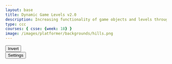 ```yaml
---
layout: base
title: Dynamic Game Levels v2.0 
description: Increasing functionality of game objects and levels through student lessons.  This includes adding goombas, platforms, parallax backgrounds, etc.
type: ccc
courses: { csse: {week: 18} }
image: /images/platformer/backgrounds/hills.png
---
```


<style>
  #gameBegin, #controls, #gameOver, #settings {
      position: relative;
      z-index: 2; /*Ensure the controls are on top*/
  }

  .sidebar {
      position: fixed;
      height: 100%; /* 100% Full-height */
      width: 0px; /* 0 width - change this with JavaScript */
      z-index: 3; /* Stay on top */
      top: 0; /* Stay at the top */
      left: 0;
      overflow-x: hidden; /* Disable horizontal scroll */
      padding-top: 60px; /* Place content 60px from the top */
      transition: 0.5s; /* 0.5-second transition effect to slide in the sidebar */
      background-color: black; 
  }
</style>

<!-- Prepare DOM elements -->
<div id="sidebar" class="sidebar">
  <a href="javascript:void(0)" id="toggleSettingsBar1" class="closebtn">&times;</a>
</div>

<!-- Wrap both the canvas and controls in a container div -->
<div id="canvasContainer">
  <div id="gameBegin" hidden>
      <button id="startGame">Start Game</button>
  </div>
  <div id="controls"> <!-- Controls -->
      <!-- Background controls -->
      <button id="toggleCanvasEffect">Invert</button>
  </div>
  <div id="settings"> <!-- Controls -->
      <!-- Background controls -->
      <button id="toggleSettingsBar">Settings</button>
  </div>
  <div id="gameOver" hidden>
      <button id="restartGame">Restart</button>
  </div>
</div>

<script type="module">
    // Imports
    import GameEnv from '{{site.baseurl}}/assets/js/platformer2/GameEnv.js';
    import GameLevel from '{{site.baseurl}}/assets/js/platformer2/GameLevel.js';
    import GameControl from '{{site.baseurl}}/assets/js/platformer2/GameControl.js';
    import Controller from '{{site.baseurl}}/assets/js/platformer2/Controller.js';

    import Background from '{{site.baseurl}}/assets/js/platformer2/Background.js'
    import BackgroundHills from '{{site.baseurl}}/assets/js/platformer2/BackgroundHills.js';
    import BackgroundMountains from '{{site.baseurl}}/assets/js/platformer2/BackgroundMountains.js';
    import Platform from '{{site.baseurl}}/assets/js/platformer2/Platform.js';
    import JumpPlatform from '{{site.baseurl}}/assets/js/platformer2/JumpPlatform.js';
    import Player from '{{site.baseurl}}/assets/js/platformer2/Player.js';
    import Tube from '{{site.baseurl}}/assets/js/platformer2/Tube.js';
    import Goomba from '{{site.baseurl}}/assets/js/platformer2/Goomba.js';

    /*  ==========================================
     *  ===== Game Level Call Backs ==============
     *  ==========================================
    */

    // Level completion callback, based on Player off screen
    function playerOffScreenCallBack() {
        // console.log(GameEnv.player?.x)
        if (GameEnv.player?.x > GameEnv.innerWidth) {
            GameEnv.player = null; // reset for next level
            return true;
        } else {
            return false;
        }
    }

    // Helper function that waits for a button click event
    function waitForButton(buttonName) {
      // Returns a promise that resolves when the button is clicked
      return new Promise((resolve) => {
          const waitButton = document.getElementById(buttonName);
          // Listener function to resolve the promise when the button is clicked
          const waitButtonListener = () => {
              resolve(true);
          };
          // Add the listener to the button's click event
          waitButton.addEventListener('click', waitButtonListener);
      });
    }

    // Start button callback
    async function startGameCallback() {
      const id = document.getElementById("gameBegin");
      // Unhide the gameBegin button
      id.hidden = false;
      
      // Wait for the startGame button to be clicked
      await waitForButton('startGame');
      // Hide the gameBegin button after it is clicked
      id.hidden = true;
      
      return true;
    }

    // Home screen exits on the Game Begin button
    function homeScreenCallback() {
      // gameBegin hidden means the game has started
      const id = document.getElementById("gameBegin");
      return id.hidden;
    }

    // Game Over callback
    async function gameOverCallBack() {
      const id = document.getElementById("gameOver");
      id.hidden = false;
      
      // Wait for the restart button to be clicked
      await waitForButton('restartGame');
      id.hidden = true;
      
      // Change currentLevel to start/restart value of null
      GameEnv.currentLevel = null;

      return true;
    }

    /*  ==========================================
     *  ======= Data Definitions =================
     *  ==========================================
    */

    // Define assets and properties for the Game Objects in JSON text
    const assets = {
      obstacles: {
        tube: { src: "/images/platformer/obstacles/tube.png" },
      },
      platforms: {
        grass: { src: "/images/platformer/platforms/grass.png" },
        alien: { src: "/images/platformer/platforms/alien.png" },
        bricks: { src: "/images/platformer/platforms/brick_wall.png" },
      },
      backgrounds: {
        start: { src: "/images/platformer/backgrounds/home.png" },
        hills: { src: "/images/platformer/backgrounds/hills.png" },
        avenida: { src: "/images/platformer/backgrounds/avenida.png" },
        mountains: { src: "/images/platformer/backgrounds/mountains.jpg" },
        planet: { src: "/images/platformer/backgrounds/planet.jpg" },
        castles: { src: "/images/platformer/backgrounds/castles.png" },
        end: { src: "/images/platformer/backgrounds/game_over.png" }
      },
      players: {
        mario: {
          src: "/images/platformer/sprites/mario.png",
          width: 256,
          height: 256,
          scaleSize: 80,
          speedRatio: 0.7,
          w: { row: 10, frames: 15 },
          wa: { row: 11, frames: 15 },
          wd: { row: 10, frames: 15 },
          a: { row: 3, frames: 7, idleFrame: { column: 7, frames: 0 } },
          s: {  },
          d: { row: 2, frames: 7, idleFrame: { column: 7, frames: 0 } }
        },
        monkey: {
          src: "/images/platformer/sprites/monkey.png",
          width: 40,
          height: 40,
          scaleSize: 80,
          speedRatio: 0.7,
          w: { row: 9, frames: 15 },
          wa: { row: 9, frames: 15 },
          wd: { row: 9, frames: 15 },
          a: { row: 1, frames: 15, idleFrame: { column: 7, frames: 0 } },
          s: { row: 12, frames: 15 },
          d: { row: 0, frames: 15, idleFrame: { column: 7, frames: 0 } }
        },
        lopez: {
          src: "/images/platformer/sprites/lopezanimation.png", 
          width: 46,
          height: 52.5,
          scaleSize: 60,
          speedRatio: 0.7,
          w: {row: 1, frames: 4},
          wa: {row: 1, frames: 4},
          wd: {row: 2, frames: 4},
          idle: { row: 6, frames: 1, idleFrame: {column: 1, frames: 0} },
          a: { row: 1, frames: 4, idleFrame: { column: 1, frames: 0 } }, // Right Movement
          s: {}, // Stop the movement 
          d: { row: 2, frames: 4, idleFrame: { column: 1, frames: 0 } }, // Left Movement 
          runningLeft: { row: 5, frames: 4, idleFrame: {column: 1, frames: 0} },
          runningRight: { row: 4, frames: 4, idleFrame: {column: 1, frames: 0} },
        }
      },
      enemies: {
        goomba: {
          src: "/images/platformer/sprites/goomba.png",
          width: 448,
          height: 452,
          scaleSize: 60,
          speedRatio: 0.7,
        }
      }
    };

    // Defile File location in assets, ensure valid site.baseurl
    Object.keys(assets).forEach(category => {
      Object.keys(assets[category]).forEach(assetName => {
        assets[category][assetName]['file'] = "{{site.baseurl}}" + assets[category][assetName].src;
      });
    });

    /*  ==========================================
     *  ========== Game Level setup ==============
     *  ==========================================
     * Game Level sequence as defined in code below
     * a.) tag: "start" level defines button selection and cycles to the home screen
     * b.) tag: "home" defines background and awaits "start" button selection and cycles to 1st game level
     * c.) tag: "hills" and other levels before the tag: "end" define key gameplay levels
     * d.) tag: "end"  concludes levels with game-over-screen background and replay selections
     * 
     * Definitions of new Object creations and JSON text
     * 1.) "new GameLevel" adds game objects to the game environment.
     * * JSON key/value "tag" is for readability
     * * JSON "callback" contains function references defined above that terminate a GameLevel
     * * JSON "objects" contain zero to many "GameObject"(s)
     * 2.) "GameObject"(s) are defined using JSON text and include name, id, class, and data.  
     * * JSON key/value "name" is for readability
     * * JSON "id" is a GameObject classification and may have program significance
     * * JSON "class" is the JavaScript class that defines the GameObject
     * * JSON "data" contains assets and properties for the GameObject
    */

    // Start/Home screens
    new GameLevel( {tag: "start", callback: startGameCallback } );
    const homeGameObjects = [
      { name:'background', id: 'background', class: Background, data: assets.backgrounds.start }
    ];
    new GameLevel( {tag: "home",  callback: homeScreenCallback, objects: homeGameObjects, passive: true } );
    
    // 1st Game Play is Hills Game screen
    const hillsGameObjects = [
      // GameObject order is important
      { name: 'mountains', id: 'background', class: BackgroundMountains,  data: assets.backgrounds.mountains },
      { name: 'hills', id: 'background', class: BackgroundHills, data: assets.backgrounds.hills },
      { name: 'grass', id: 'platform', class: Platform, data: assets.platforms.grass },
      { name: 'bricks', id: 'jumpPlatform', class: JumpPlatform, data: assets.platforms.bricks },
      { name: 'goomba', id: 'goomba', class: Goomba, data: assets.enemies.goomba },
      { name: 'mario', id: 'player', class: Player, data: assets.players.mario },
      { name: 'tube', id: 'tube', class: Tube, data: assets.obstacles.tube },
    ];
    new GameLevel( {tag: "hills", callback: playerOffScreenCallBack, objects: hillsGameObjects } );

    // 2nd Game Play is Avenida Game screen
    const avenidaGameObjects = [
      // GameObject order is important
      { name: 'avenida', id: 'background', class: Background, data: assets.backgrounds.avenida },
      { name: 'grass', id: 'platform', class: Platform, data: assets.platforms.grass },
      { name: 'goomba', id: 'goomba', class: Goomba, data: assets.enemies.goomba },
      { name: 'lopez', id: 'player', class: Player, data: assets.players.lopez },
    ];
    new GameLevel( {tag: "avenida", callback: playerOffScreenCallBack, objects: avenidaGameObjects } );

    // Game Over screen
    const endGameObjects = [
      { name:'background', class: Background, id: 'background', data: assets.backgrounds.end}
    ];
    new GameLevel( {tag: "end",  callback: gameOverCallBack, objects: endGameObjects } );


    /*  ==========================================
     *  ========== Game Control ==================
     *  ==========================================
     * Game Control manages the Game Environment
     * 1.) There are one-to-many GameLevels under control
     * 2.) GameControl cycles through GameLevels when the "callback" condition is true
     * 3.) Each GameLevel is on a looping timer, called the "gameLoop"
     * 4.) The "gameLoop" allows the game player (user) to interact with game objects 
    */

    //Create listeners for user events
    toggleCanvasEffect.addEventListener('click', GameEnv.toggleInvert);
    window.addEventListener('resize', GameEnv.resize);

    //Start game loop and activate game objects
    GameControl.gameLoop();

    /*  ==========================================
     *  ========== Settings Control ==============
     *  ==========================================
    */

    // Initiliaze Game settings controller 
    var settingsControl = new Controller();
    settingsControl.initialize();

    // Get/Construct an HTML table/menu from GameEnv.levels[]
    var table = settingsControl.levelTable;
    // Add table/menu to sidebar menu
    document.getElementById("sidebar").append(table);

    // Listener/toggle for sidebar open and close
    var toggle = false;
    function toggleWidth(){
      toggle = !toggle;
      document.getElementById("sidebar").style.width = toggle?"250px":"0px";
    }
    document.getElementById("toggleSettingsBar").addEventListener("click",toggleWidth);
    document.getElementById("toggleSettingsBar1").addEventListener("click",toggleWidth);


</script>
